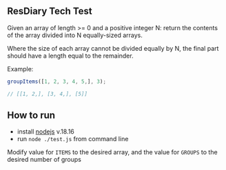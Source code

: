 ## ResDiary Tech Test

Given an array of length >= 0 and a positive integer N: return the contents of the array divided into N equally-sized arrays.

Where the size of each array cannot be divided equally by N, the final part should have a length equal to the remainder.

Example:
```js
groupItems([1, 2, 3, 4, 5,], 3);

// [[1, 2,], [3, 4,], [5]]
```

## How to run

- install [nodejs](https://nodejs.org/en) v.18.16
- run `node ./test.js` from command line

Modify value for `ITEMS` to the desired array, and the value for `GROUPS` to the desired number of groups